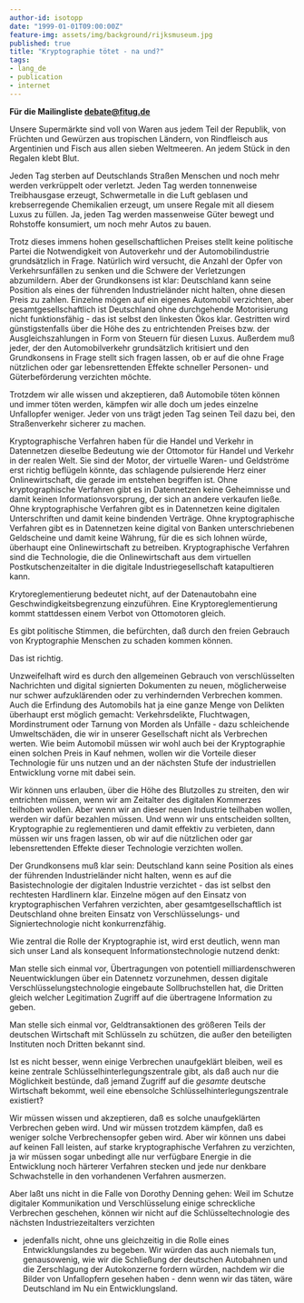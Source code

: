 ```yaml
---
author-id: isotopp
date: "1999-01-01T09:00:00Z"
feature-img: assets/img/background/rijksmuseum.jpg
published: true
title: "Kryptographie tötet - na und?"
tags:
- lang_de
- publication
- internet
---
```


**Für die Mailingliste debate@fitug.de**

Unsere Supermärkte sind voll von Waren aus jedem Teil der
Republik, von Früchten und Gewürzen aus tropischen Ländern, von
Rindfleisch aus Argentinien und Fisch aus allen sieben
Weltmeeren. An jedem Stück in den Regalen klebt Blut.

Jeden Tag sterben auf Deutschlands Straßen Menschen und noch
mehr werden verkrüppelt oder verletzt. Jeden Tag werden
tonnenweise Treibhausgase erzeugt, Schwermetalle in die Luft
geblasen und krebserregende Chemikalien erzeugt, um unsere
Regale mit all diesem Luxus zu füllen. Ja, jeden Tag werden
massenweise Güter bewegt und Rohstoffe konsumiert, um noch mehr
Autos zu bauen.

Trotz dieses immens hohen gesellschaftlichen Preises stellt
keine politische Partei die Notwendigkeit von Autoverkehr und
der Automobilindustrie grundsätzlich in Frage. Natürlich wird
versucht, die Anzahl der Opfer von Verkehrsunfällen zu senken
und die Schwere der Verletzungen abzumildern. Aber der
Grundkonsens ist klar: Deutschland kann seine Position als eines
der führenden Industrieländer nicht halten, ohne diesen Preis zu
zahlen. Einzelne mögen auf ein eigenes Automobil verzichten,
aber gesamtgesellschaftlich ist Deutschland ohne durchgehende
Motorisierung nicht funktionsfähig - das ist selbst den
linkesten Ökos klar. Gestritten wird günstigstenfalls über die
Höhe des zu entrichtenden Preises bzw. der Ausgleichszahlungen
in Form von Steuern für diesen Luxus. Außerdem muß jeder, der
den Automobilverkehr grundsätzlich kritisiert und den
Grundkonsens in Frage stellt sich fragen lassen, ob er auf die
ohne Frage nützlichen oder gar lebensrettenden Effekte schneller
Personen- und Güterbeförderung verzichten möchte.

Trotzdem wir alle wissen und akzeptieren, daß Automobile töten
können und immer töten werden, kämpfen wir alle doch um jedes
einzelne Unfallopfer weniger. Jeder von uns trägt jeden Tag
seinen Teil dazu bei, den Straßenverkehr sicherer zu machen.

Kryptographische Verfahren haben für die Handel und Verkehr in
Datennetzen dieselbe Bedeutung wie der Ottomotor für Handel und
Verkehr in der realen Welt. Sie sind der Motor, der virtuelle
Waren- und Geldströme erst richtig beflügeln könnte, das
schlagende pulsierende Herz einer Onlinewirtschaft, die gerade
im entstehen begriffen ist. Ohne kryptographische Verfahren gibt
es in Datennetzen keine Geheimnisse und damit keinen
Informationsvorsprung, der sich an andere verkaufen ließe. Ohne
kryptographische Verfahren gibt es in Datennetzen keine
digitalen Unterschriften und damit keine bindenden Verträge.
Ohne kryptographische Verfahren gibt es in Datennetzen keine
digital von Banken unterschriebenen Geldscheine und damit keine
Währung, für die es sich lohnen würde, überhaupt eine
Onlinewirtschaft zu betreiben. Kryptographische Verfahren sind
die Technologie, die die Onlinewirtschaft aus dem virtuellen
Postkutschenzeitalter in die digitale Industriegesellschaft
katapultieren kann.

Krytoreglementierung bedeutet nicht, auf der Datenautobahn eine
Geschwindigkeitsbegrenzung einzuführen. Eine
Kryptoreglementierung kommt stattdessen einem Verbot von
Ottomotoren gleich.

Es gibt politische Stimmen, die befürchten, daß durch den freien
Gebrauch von Kryptographie Menschen zu schaden kommen können.

Das ist richtig.

Unzweifelhaft wird es durch den allgemeinen Gebrauch von
verschlüsselten Nachrichten und digital signierten Dokumenten zu
neuen, möglicherweise nur schwer aufzuklärenden oder zu
verhindernden Verbrechen kommen. Auch die Erfindung des
Automobils hat ja eine ganze Menge von Delikten überhaupt erst
möglich gemacht: Verkehrsdelikte, Fluchtwagen, Mordinstrument
oder Tarnung von Morden als Unfälle - dazu schleichende
Umweltschäden, die wir in unserer Gesellschaft nicht als
Verbrechen werten. Wie beim Automobil müssen wir wohl auch bei
der Kryptographie einen solchen Preis in Kauf nehmen, wollen wir
die Vorteile dieser Technologie für uns nutzen und an der
nächsten Stufe der industriellen Entwicklung vorne mit dabei
sein.

Wir können uns erlauben, über die Höhe des Blutzolles zu
streiten, den wir entrichten müssen, wenn wir am Zeitalter des
digitalen Kommerzes teilhoben wollen. Aber wenn wir an dieser
neuen Industrie teilhaben wollen, werden wir dafür bezahlen
müssen. Und wenn wir uns entscheiden sollten, Kryptographie zu
reglementieren und damit effektiv zu verbieten, dann müssen wir
uns fragen lassen, ob wir auf die nützlichen oder gar
lebensrettenden Effekte dieser Technologie verzichten wollen.

Der Grundkonsens muß klar sein: Deutschland kann seine Position
als eines der führenden Industrieländer nicht halten, wenn es
auf die Basistechnologie der digitalen Industrie verzichtet -
das ist selbst den rechtesten Hardlinern klar. Einzelne mögen
auf den Einsatz von kryptographischen Verfahren verzichten, aber
gesamtgesellschaftlich ist Deutschland ohne breiten Einsatz von
Verschlüsselungs- und Signiertechnologie nicht konkurrenzfähig.

Wie zentral die Rolle der Kryptographie ist, wird erst deutlich,
wenn man sich unser Land als konsequent Informationstechnologie
nutzend denkt:

Man stelle sich einmal vor, Übertragungen von potentiell
milliardenschweren Neuentwicklungen über ein Datennetz
vorzunehmen, dessen digitale Verschlüsselungstechnologie
eingebaute Sollbruchstellen hat, die Dritten gleich welcher
Legitimation Zugriff auf die übertragene Information zu geben.

Man stelle sich einmal vor, Geldtransaktionen des größeren Teils
der deutschen Wirtschaft mit Schlüsseln zu schützen, die außer
den beteiligten Instituten noch Dritten bekannt sind.

Ist es nicht besser, wenn einige Verbrechen unaufgeklärt
bleiben, weil es keine zentrale Schlüsselhinterlegungszentrale
gibt, als daß auch nur die Möglichkeit bestünde, daß jemand
Zugriff auf die _gesamte_ deutsche Wirtschaft bekommt, weil eine
ebensolche Schlüsselhinterlegungszentrale existiert?

Wir müssen wissen und akzeptieren, daß es solche unaufgeklärten
Verbrechen geben wird. Und wir müssen trotzdem kämpfen, daß es
weniger solche Verbrechensopfer geben wird. Aber wir können uns
dabei auf keinen Fall leisten, auf starke kryptographische
Verfahren zu verzichten, ja wir müssen sogar unbedingt alle nur
verfügbare Energie in die Entwicklung noch härterer Verfahren
stecken und jede nur denkbare Schwachstelle in den vorhandenen
Verfahren ausmerzen.

Aber laßt uns nicht in die Falle von Dorothy Denning gehen: Weil
im Schutze digitaler Kommunikation und Verschlüsselung einige
schreckliche Verbrechen geschehen, können wir nicht auf die
Schlüsseltechnologie des nächsten Industriezeitalters verzichten
- jedenfalls nicht, ohne uns gleichzeitig in die Rolle eines
Entwicklungslandes zu begeben. Wir würden das auch niemals tun,
genausowenig, wie wir die Schließung der deutschen Autobahnen
und die Zerschlagung der Autokonzerne fordern würden, nachdem
wir die Bilder von Unfallopfern gesehen haben - denn wenn wir
das täten, wäre Deutschland im Nu ein Entwicklungsland.

